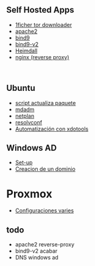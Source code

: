 ## Self Hosted Apps

* [1ficher tor downloader](./Self-Hosted-Apps/1fichier-downloader-tor/1fichier-downloader-tor.md)
* [apache2](./Self-Hosted-Apps/apache2/apache2.md)
* [bind9](./Self-Hosted-Apps/bind9/bind9install.md)
* [bind9-v2](./Self-Hosted-Apps/bind9_2/bind9.md)
* [Heimdall](./Self-Hosted-Apps/Heimdall/Heimdallinstall.md)
* [nginx (reverse proxy)](./Self-Hosted-Apps/nginx/nginx-ReverseProxy/NginxReverseProxy.md)

<br>

## Ubuntu

* [script actualiza paquete](./Ubuntu/actualitza-paquet-script/apt-Test.sh)
* [mdadm](./Ubuntu/mdadm/mdadmRaidsUbuntu22.md)
* [netplan](./Ubuntu/netplan/netplan.md)
* [resolvconf](./Ubuntu/resolv-conf/resolvconf.md)
* [Automatización con xdotools](./Ubuntu/script-xdotool/xdotool.md)

## Windows AD

* [Set-up](./WindowsAD/windowsADsetup.md)
* [Creacion de un dominio](./WindowsAD)


# Proxmox

* [Configuraciones varies](./proxmox/proxmox.md)



## todo

* apache2 reverse-proxy
* bind9-v2 acabar
* DNS windows ad